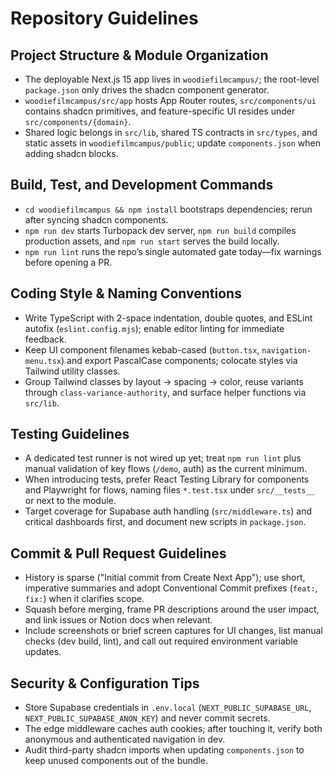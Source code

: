 # Repository Guidelines

## Project Structure & Module Organization
- The deployable Next.js 15 app lives in `woodiefilmcampus/`; the root-level `package.json` only drives the shadcn component generator.
- `woodiefilmcampus/src/app` hosts App Router routes, `src/components/ui` contains shadcn primitives, and feature-specific UI resides under `src/components/{domain}`.
- Shared logic belongs in `src/lib`, shared TS contracts in `src/types`, and static assets in `woodiefilmcampus/public`; update `components.json` when adding shadcn blocks.

## Build, Test, and Development Commands
- `cd woodiefilmcampus && npm install` bootstraps dependencies; rerun after syncing shadcn components.
- `npm run dev` starts Turbopack dev server, `npm run build` compiles production assets, and `npm run start` serves the build locally.
- `npm run lint` runs the repo’s single automated gate today—fix warnings before opening a PR.

## Coding Style & Naming Conventions
- Write TypeScript with 2-space indentation, double quotes, and ESLint autofix (`eslint.config.mjs`); enable editor linting for immediate feedback.
- Keep UI component filenames kebab-cased (`button.tsx`, `navigation-menu.tsx`) and export PascalCase components; colocate styles via Tailwind utility classes.
- Group Tailwind classes by layout → spacing → color, reuse variants through `class-variance-authority`, and surface helper functions via `src/lib`.

## Testing Guidelines
- A dedicated test runner is not wired up yet; treat `npm run lint` plus manual validation of key flows (`/demo`, auth) as the current minimum.
- When introducing tests, prefer React Testing Library for components and Playwright for flows, naming files `*.test.tsx` under `src/__tests__` or next to the module.
- Target coverage for Supabase auth handling (`src/middleware.ts`) and critical dashboards first, and document new scripts in `package.json`.

## Commit & Pull Request Guidelines
- History is sparse ("Initial commit from Create Next App"); use short, imperative summaries and adopt Conventional Commit prefixes (`feat:`, `fix:`) when it clarifies scope.
- Squash before merging, frame PR descriptions around the user impact, and link issues or Notion docs when relevant.
- Include screenshots or brief screen captures for UI changes, list manual checks (dev build, lint), and call out required environment variable updates.

## Security & Configuration Tips
- Store Supabase credentials in `.env.local` (`NEXT_PUBLIC_SUPABASE_URL`, `NEXT_PUBLIC_SUPABASE_ANON_KEY`) and never commit secrets.
- The edge middleware caches auth cookies; after touching it, verify both anonymous and authenticated navigation in dev.
- Audit third-party shadcn imports when updating `components.json` to keep unused components out of the bundle.
